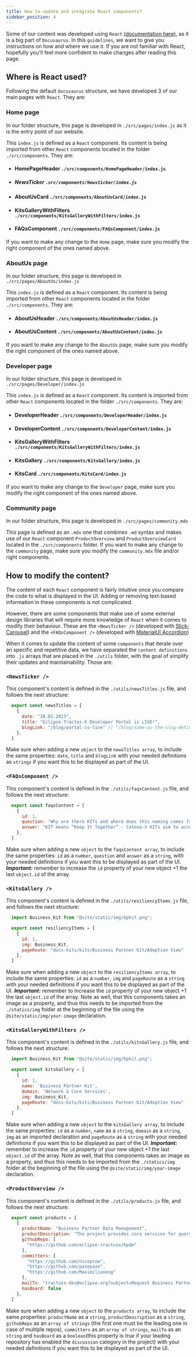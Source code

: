 ```yaml
---
title: How to update and integrate React components?
sidebar_position: 4
---
```


Some of our content was developed using `React` [(documentation here)](https://reactjs.org/docs/getting-started.html), as it is a big part of `Docusaurus`. In this `guidelines`, we want to give you instructions on how and where we use it. If you are not familiar with React, hopefully you'll feel more confident to make changes after reading this page.

## Where is React used?

Following the default `docusaurus` structure, we have developed 3 of our main pages with `React`. They are:

### Home page

In our folder structure, this page is developed in `./src/pages/index.js` as it is the entry point of our website.

This `index.js` is defined as a `React` component. Its content is being imported from other `React` components located in the folder `./src/components`. They are:

- #### HomePageHeader `./src/components/HomePageHeader/index.js`

- ##### NewsTicker `.src/components/Newsticker/index.js`

- #### AboutUsCard `./src/components/AboutUsCard/index.js`

- #### KitsGalleryWithFilters `./src/components/KitsGalleryWithFilters/index.js`

- #### FAQsComponent `./src/components/FAQsComponent/index.js`

If you want to make any change to the `Home` page, make sure you modify the right component of the ones named above.

### AboutUs page

In our folder structure, this page is developed in `./src/pages/AboutUs/index.js`

This `index.js` is defined as a `React` component. Its content is being imported from other `React` components located in the folder `./src/components`. They are:

- #### AboutUsHeader `./src/components/AboutUsHeader/index.js`

- #### AboutUsContent `./src/components/AboutUsContent/index.js`

If you want to make any change to the `AboutUs` page, make sure you modify the right component of the ones named above.

### Developer page

In our folder structure, this page is developed in `./src/pages/Developer/index.js`

This `index.js` is defined as a `React` component. Its content is imported from other `React` components located in the folder `./src/components`. They are:

- #### DeveloperHeader `./src/components/DeveloperHeader/index.js`

- #### DeveloperContent `./src/components/DeveloperContent/index.js`

- #### KitsGalleryWithFilters `./src/components/KitsGalleryWithFilters/index.js`

- #### KitsGallery `./src/components/KitsGallery/index.js`

- #### KitsCard `./src/components/KitsCard/index.js`

If you want to make any change to the `Developer` page, make sure you modify the right component of the ones named above.

### Community page

In our folder structure, this page is developed in `./src/pages/community.mdx`

This page is defined as an `.mdx` one that combines `.md` syntax and makes use of our `React` component `ProductOverview` and `ProductOverviewCard` located in the `./src/components` folder. If you want to make any change to the `community` page, make sure you modify the `community.mdx` file and/or right components.

## How to modify the content?

The content of each `React` component is fairly intuitive once you compare the code to what is displayed in the UI. Adding or removing text-based information in these components is not complicated.

However, there are some components that make use of some external design libraries that will require more knowledge of `React` when it comes to modify their behaviour. These are the `<NewsTicker />` (developed with [Slick-Carousel](https://www.npmjs.com/package/react-slick)) and the `<FAQsComponent />` (developed with [MaterialUI Accordion](https://mui.com/material-ui/react-accordion/))

When it comes to update the content of some `components` that iterate over an specific and repetitive data, we have separated the `content definitions` into `.js` arrays that are placed in the `./utils` folder, with the goal of simplify their updates and maintainability. Those are:

### `<NewsTicker />`

This component's content is defined in the `./utils/newsTitles.js` file, and follows the next structure:

```javascript
  export const newsTitles = [
    {
      date: "10.02.2023",
      title: "Eclipse Tractus-X Developer Portal is LIVE!",
      blogLink: "/blog/portal-is-live" // "/blog/same-as-the-slug-defined-in-the-post-frontmatter-info"
    },
  ]
```

Make sure when adding a new `object` to the `newsTitles array`, to include the same properties: `date`, `title` and `blogLink` with your needed definitions as `strings` if you want this to be displayed as part of the UI.

### `<FAQsComponent />`

This component's content is defined in the `./utils/faqsContent.js` file, and follows the next structure:

```javascript
  export const faqsContent = [
    {
      id: 1,
      question: "Why are there KITs and where does this naming comes from?",
      answer: "KIT means “Keep It Together” - Catena-X KITs aim to accelerate the development of Catena-X applications and services and contribute significantly to the rapid scaling of the Catena-X ecosystem."
    },
  ]
```

Make sure when adding a new `object` to the `faqsContent array`, to include the same properties: `id` as a `number`, `question` and `answer` as a `string`, with your needed definitions if you want this to be displayed as part of the UI. _**Important:**_ remember to increase the `id` property of your new object +1 the last `object.id` of the array.

### `<KitsGallery />`

This component's content is defined in the `./utils/resiliencyItems.js` file, and follows the next structure:

```javascript
  import Business_Kit from "@site/static/img/bpkit.png";

  export const resiliencyItems = [
    {
      id: 1,
      img: Business_Kit,
      pageRoute: "docs-kits/kits/Business Partner Kit/Adoption View"
    },
  ]
```

Make sure when adding a new `object` to the `resiliencyItems array`, to include the same properties: `id` as a `number`, `img` and `pageRoute` as a `string` with your needed definitions if you want this to be displayed as part of the UI. _**Important:**_ remember to increase the `id` property of your new object +1 the last `object.id` of the array. Note as well, that this components takes an image as a property, and thus this needs to be imported from the `./statics/img` folder at the beginning of the file using the `@site/static/img/your-image` declaration.

### `<KitsGalleryWithFilters />`

This component's content is defined in the `./utils/kitsGallery.js` file, and follows the next structure:

```javascript
  import Business_Kit from "@site/static/img/bpkit.png";

  export const kitsGallery = [
    {
      id: 1,
      name: 'Business Partner Kit',
      domain: 'Network & Core Services',
      img: Business_Kit,
      pageRoute: "docs-kits/kits/Business Partner Kit/Adoption View"
    },
  ]
```

Make sure when adding a new `object` to the `kitsGallery array`, to include the same properties: `id` as a `number`, `name` as a `string`, `domain` as a `string`, `img` as an imported declaration and `pageRoute` as a `string` with your needed definitions if you want this to be displayed as part of the UI. _**Important:**_ remember to increase the `id` property of your new object +1 the last `object.id` of the array. Note as well, that this components takes an image as a property, and thus this needs to be imported from the `./statics/img` folder at the beginning of the file using the `@site/static/img/your-image` declaration.

### `<ProductOverview />`

This component's content is defined in the `./utils/products.js` file, and follows the next structure:

```javascript
  export const products = [
    {
      productName: "Business Partner Data Management",
      productDescription: "The project provides core services for querying, adding, and changing business partner data in the Catena-X data space. Currently, BPDM consists of the Pool and Gate API.",
      githubRepo: [
        "https://github.com/eclipse-tractusx/bpdm"
      ],
      committers: [
        "https://github.com/nicoprow",
        "https://github.com/pazepaze",
        "https://github.com/Maximilianong"
      ],
      mailTo: "tractusx-dev@eclipse.org?subject=Request Business Partner Data Management Team",
      hasBoard: false
    },
  ]
```

Make sure when adding a new `object` to the `products array`, to include the same properties: `productName` as a `string`, `productDescription` as a `string`, `githubRepo` as an `array of strings` (the first one must be the leading one in case of multiple repos), `committers` as an `array of strings`, `mailTo` as an `string` and `hasBoard` as a `boolean`(this property is _true_ if your leading repository has enabled the `discussion` category in the project) with your needed definitions if you want this to be displayed as part of the UI.
